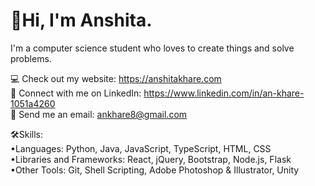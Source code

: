 <h1> 👋Hi, I'm Anshita. </h1>
I'm a computer science student who loves to create things and solve problems.

💻 Check out my website: https://anshitakhare.com <br>
👤 Connect with me on LinkedIn: https://www.linkedin.com/in/an-khare-1051a4260<br>
📧 Send me an email: ankhare8@gmail.com

🛠️Skills: <br>
•Languages: Python, Java, JavaScript, TypeScript, HTML, CSS <br>
•Libraries and Frameworks: React, jQuery, Bootstrap, Node.js, Flask <br>
•Other Tools: Git, Shell Scripting, Adobe Photoshop & Illustrator, Unity
